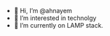 - 👋 Hi, I’m @ahnayem
- 👀 I’m interested in technolgy
- 🌱 I’m currently on LAMP stack.
<!---
ahnayem/ahnayem is a ✨ special ✨ repository because its `README.md` (this file) appears on your GitHub profile.
You can click the Preview link to take a look at your changes.
--->
